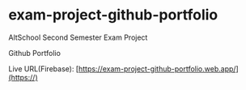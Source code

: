 # exam-project-github-portfolio
AltSchool Second Semester Exam Project

Github Portfolio


Live URL(Firebase): [https://exam-project-github-portfolio.web.app/](https://)
